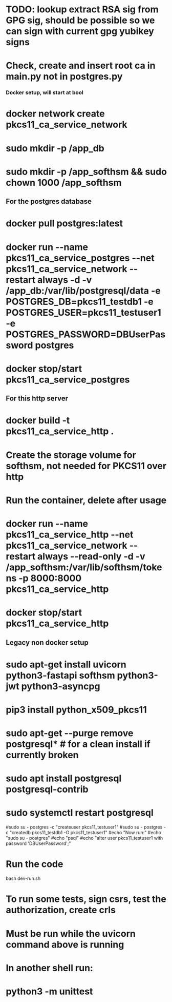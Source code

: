 # TODO: lookup extract RSA sig from GPG sig, should be possible so we can sign with current gpg yubikey signs
# Check, create and insert root ca in main.py not in postgres.py


### Docker setup, will start at bool
# docker network create pkcs11_ca_service_network
# sudo mkdir -p /app_db
# sudo mkdir -p /app_softhsm && sudo chown 1000 /app_softhsm

## For the postgres database
# docker pull postgres:latest
# docker run --name pkcs11_ca_service_postgres --net pkcs11_ca_service_network --restart always -d -v /app_db:/var/lib/postgresql/data -e POSTGRES_DB=pkcs11_testdb1 -e POSTGRES_USER=pkcs11_testuser1 -e POSTGRES_PASSWORD=DBUserPassword postgres
# docker stop/start pkcs11_ca_service_postgres

## For this http server
# docker build -t pkcs11_ca_service_http .
# Create the storage volume for softhsm, not needed for PKCS11 over http
# Run the container, delete after usage
# docker run --name pkcs11_ca_service_http --net pkcs11_ca_service_network --restart always --read-only -d -v /app_softhsm:/var/lib/softhsm/tokens -p 8000:8000 pkcs11_ca_service_http
# docker stop/start pkcs11_ca_service_http



## Legacy non docker setup

# sudo apt-get install uvicorn python3-fastapi softhsm python3-jwt python3-asyncpg
# pip3 install python_x509_pkcs11
# sudo apt-get --purge remove postgresql* # for a clean install if currently broken
# sudo apt install postgresql postgresql-contrib
#
# sudo systemctl restart postgresql
#sudo su - postgres -c "createuser pkcs11_testuser1"
#sudo su - postgres -c "createdb pkcs11_testdb1 -O pkcs11_testuser1"
#echo "Now run:"
#echo "sudo su - postgres"
#echo "psql"
#echo "alter user pkcs11_testuser1 with password 'DBUserPassword';"


# Run the code
bash dev-run.sh

# To run some tests, sign csrs, test the authorization, create crls
# Must be run while the uvicorn command above is running
# In another shell run:
# python3 -m unittest

